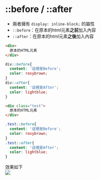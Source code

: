 # ::before / ::after

* 兩者擁有 ``` display: inline-block; ``` 的屬性
* ``` ::before ```：在原本的html元素**之前**加入內容
* ``` ::after ```：在原本的html元素**之後**加入內容

```html
<div>
  原本的HTML元素
</div>
```

```scss
div::before{
  content: '這裡是Before';
  color: rosybrown;
}
div::after{
  content: '這裡是After';
  color: lightblue;
}
```

```html
<div class="test">
  原本的HTML元素
</div>
```

```scss
.test::before{
  content: '這裡是Before';
  color: rosybrown;
}
.test::after{
  content: '這裡是After';
  color: lightblue;
}
```

效果如下
<br>
![](https://i.imgur.com/bMinZEO.png)